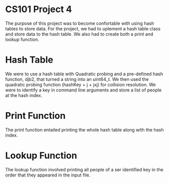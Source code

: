 # CS101 Project 4
The purpose of this project was to become confortable with using hash tables to store data. For the project, we had to uplement a hash table class and store data to the hash table. We also had to create both a print and lookup function.

# Hash Table
We were to use a hash table with Quadratic probing and a pre-defined hash function, djb2, that turned a string into an uint64_t. We then used the quadratic probing function (hashKey + j + jxj) for collision resolution. We were to identify a key in command line arguments and store a list of people at the hash index.

# Print Function
The print function entailed printing the whole hash table along with the hash index.

# Lookup Function
The lookup function involved printing all people of a ser identified key in the order that they appeared in the input file.
